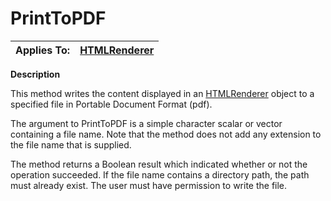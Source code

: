 




<h1 class="heading"><span class="name">PrintToPDF</span></h1>

| Applies To: | [HTMLRenderer](./htmlrenderer.md) |
| --- | ---  |


**Description**


This method writes the content displayed in an [HTMLRenderer](./htmlrenderer.md) object to a specified file in Portable Document Format (pdf).


The argument to PrintToPDF is a simple character scalar or vector containing a file name. Note that the method does not add any extension to the file name that is supplied.


The method returns a Boolean result which indicated whether or not the operation succeeded. If the file name contains a directory path, the path must already exist. The user must have permission to write the file.



